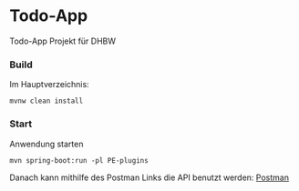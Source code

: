 # Todo-App

Todo-App Projekt für DHBW

### Build
Im Hauptverzeichnis:
````
mvnw clean install
````

### Start
Anwendung starten
````
mvn spring-boot:run -pl PE-plugins
````

Danach kann mithilfe des Postman Links die API benutzt werden:
[Postman](https://www.postman.com/science-architect-953498/workspace/university/collection/23121245-db5d53bd-27c0-4dbe-9c69-1bae5411276a) 